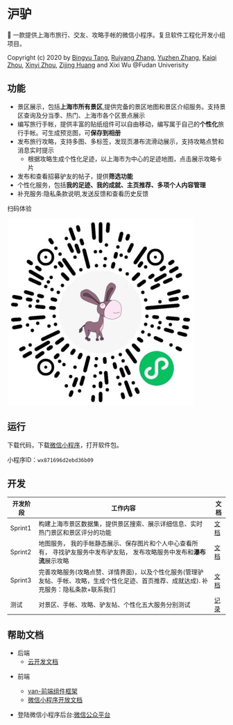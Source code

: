 # 沪驴
👣 一款提供上海市旅行、交友、攻略手帐的微信小程序。复旦软件工程化开发小组项目。

Copyright (c) 2020 by [Bingyu Tang](https://github.com/TangBingyu), [Ruiyang Zhang](https://github.com/Ruiyang-061X), [Yuzhen Zhang](https://github.com/zyzeat), [Kaiqi Zhou](https://github.com/kyraazhou), [Xinyi Zhou](https://github.com/veghen), [Zijing Huang](https://github.com/kawaiihzj123) and Xixi Wu @Fudan Univerisity


## 功能
* 景区展示，包括**上海市所有景区**,提供完备的景区地图和景区介绍服务。支持景区查询及分当季、热门、上海市各个区景点展示
* 编写旅行手帐，提供丰富的贴纸组件可以自由移动，编写属于自己的**个性化**旅行手帐。可生成预览图，可**保存到相册**
* 发布旅行攻略，支持多图、多标签，发现页瀑布流滑动展示，支持攻略点赞和消息实时提示
   * 根据攻略生成个性化足迹，以上海市为中心的足迹地图，点击展示攻略卡片
* 发布和查看招募驴友的帖子，提供**筛选功能**
* 个性化服务，包括**我的足迹、我的成就、主页推荐、多项个人内容管理**
* 补充服务:隐私条款说明,发送反馈和查看历史反馈

扫码体验


![QRcode](https://github.com/WxxShirley/SE-Travel/blob/master/QR.jpeg)

## 运行

下载代码，下载[微信小程序](https://developers.weixin.qq.com/miniprogram/dev/devtools/download.html)，打开软件包。

小程序ID：`wx871696d2ebd36b09`




## 开发

| 开发阶段 | 工作内容                                                     | 文档                                                         |
| -------- | ------------------------------------------------------------ | ------------------------------------------------------------ |
| Sprint1  | 构建上海市景区数据集，提供景区搜索、展示详细信息、实时热门景区和景区评分的功能 | [文档](https://github.com/WxxShirley/SE-Travel/blob/master/docs/Sprint1%E5%BC%80%E5%8F%91%E6%96%87%E6%A1%A3.md) |
| Sprint2  | 地图服务， 我的手帐静态展示、保存图片和个人中心查看所有， 寻找驴友服务中发布驴友贴， 发布攻略服务中发布和**瀑布流**展示攻略 | [文档](https://github.com/WxxShirley/SE-Travel/blob/master/docs/Sprint2%E5%BC%80%E5%8F%91.md) |
| Sprint3  | 完善攻略服务(攻略点赞、详情界面)，以及个性化服务(管理驴友帖、手帐、攻略，生成个性化足迹、首页推荐、成就达成). 补充服务：隐私条款+联系我们 | [文档](https://github.com/WxxShirley/SE-Travel/blob/master/docs/Sprint3%E5%BC%80%E5%8F%91%E6%96%87%E6%A1%A3.md) |
| 测试     | 对景区、手帐、攻略、驴友帖、个性化五大服务分别测试           | [记录](https://github.com/WxxShirley/SE-Travel/blob/master/docs/%E4%BF%AE%E5%A4%8D%E9%97%AE%E9%A2%98%E5%90%88%E9%9B%86.md) |



## 帮助文档

- 后端
  * [云开发文档](https://developers.weixin.qq.com/miniprogram/dev/wxcloud/basis/getting-started.html)

* 前端
  * [van-前端组件框架](https://vant-contrib.gitee.io/vant-weapp/#/intro)
  * [微信小程序开放文档](https://developers.weixin.qq.com/miniprogram/dev/framework/)

* 登陆微信小程序后台:[微信公众平台](https://mp.weixin.qq.com/)





